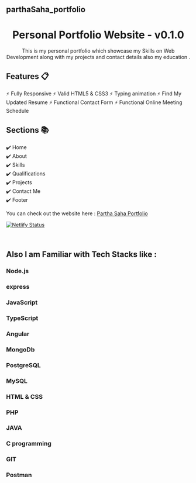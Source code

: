 ## parthaSaha_portfolio

<div align="center">

<h1>Personal Portfolio Website - v0.1.0</h1>
<p>This is my personal portfolio which showcase my Skills on Web Development along with my projects and contact details also my education .</p>
</div>

## Features 📋

⚡️ Fully Responsive
⚡️ Valid HTML5 & CSS3
⚡️ Typing animation
⚡️ Find My Updated Resume
⚡️ Functional Contact Form
⚡️ Functional Online Meeting Schedule

## Sections 📚

✔️ Home\
✔️ About\
✔️ Skills \
✔️ Qualifications \
✔️ Projects\
✔️ Contact Me\
✔️ Footer

You can check out the website here :
[Partha Saha Portfolio](https://partha-saha-portfolio.netlify.app/)

[![Netlify Status](https://api.netlify.com/api/v1/badges/7af4077e-b121-42ac-a5b0-58e6d2a13bd3/deploy-status)](https://app.netlify.com/sites/partha-saha-portfolio/deploys)

<br>

## Also I am Familiar with Tech Stacks like :

### Node.js

### express

### JavaScript

### TypeScript

### Angular

<!-- ### React -->

### MongoDb

### PostgreSQL

### MySQL

<!-- ### Solidity -->

### HTML & CSS

### PHP

<!-- ### Python -->

### JAVA

### C programming

### GIT

### Postman

<!-- ### Docker

### AWS

### Microservics -->


